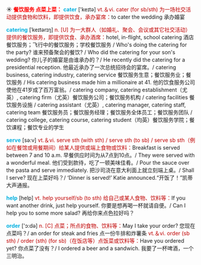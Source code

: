 ☀ <font color="red">**餐饮服务 点菜上菜：**</font>
<font color="sky blue">**cater**</font> ['keɪtə] 
<font color="#c00000">vt.＆vi. cater (for sb/sth) 为一场社交活动提供食物和饮料，即提供饮食，承办宴席：</font>to cater the wedding 承办婚宴
           
<font color="sky blue">**catering**</font> [ˈkeɪtərɪŋ]
<font color="#c00000">n. [U] 为一大群人（如婚礼、聚会、会议或其它社交活动）提供的餐饮服务，即提供饮食、承办酒席：</font>hotel, in-flight, school catering 酒店餐饮服务；飞行中的餐饮服务；学校餐饮服务 / Who's doing the catering for the party? 谁来预备聚会的餐饮? / Who did the catering for your son's wedding? 你儿子的婚宴是由谁承办的？/ He recently did the catering for a presidential reception. 他最近承办了一次总统招待会的宴席。/ catering business, catering industry, catering service 餐饮服务生意；餐饮服务业；餐饮服务 / His catering business made him a millionaire at 41. 他的饮食服务公司使他在41岁成了百万富翁。/ catering company, catering establishment（尤英）, catering firm（尤英）餐饮服务公司；餐饮服务机构 / catering facilities 餐饮服务设施 / catering assistant（尤英）, catering manager, catering staff, catering team 餐饮服务员；餐饮服务经理；餐饮服务全体员工；餐饮服务团队 / catering college, catering course, catering student（均英）餐饮服务学院；餐饮课程；餐饮专业的学生

<font color="sky blue">**serve**</font> [sə:v] 
<font color="#c00000">vt.＆vi. serve sth (with sth) / serve sth (to sb) / serve sb sth（例如在餐馆或用餐期间）给某人提供或端上食物或饮料：</font>Breakfast is served between 7 and 10 a.m. 早餐供应时间为从7点到10点。/ They were served with a wonderful meal. 他们受到款待，吃了一顿美味佳肴。/ Pour the sauce over the pasta and serve immediately. 把沙司浇在意大利面上就立刻端上桌。/ Shall I serve? 现在上菜好吗？/ ‘Dinner is served!’ Katie announced.“开饭了！”凯蒂大声通报。

<font color="sky blue">**help**</font> [help] 
<font color="#c00000">vt. help yourself/sb (to sth) 给自己或某人食物、饮料等：</font>If you want another drink, just help yourself. 你要是想再喝一杯就请自便。/ Can I help you to some more salad? 再给你来点色拉好吗？

<font color="sky blue">**order**</font> ['ɔ:də] 
<font color="#c00000">n. [C] 点菜；所点的食物、饮料等：</font>May I take your order? 您现在点菜吗？/ an order for steak and fries 点一份牛排和炸薯条 <font color="#c00000">vt.＆vi. order (sb sth) / order (sth) (for sb)（在饭店等）点饭菜或饮料等：</font>Have you ordered yet? 你点菜了没有？/ I ordered a beer and a sandwich. 我要了一杯啤酒，一个三明治。
